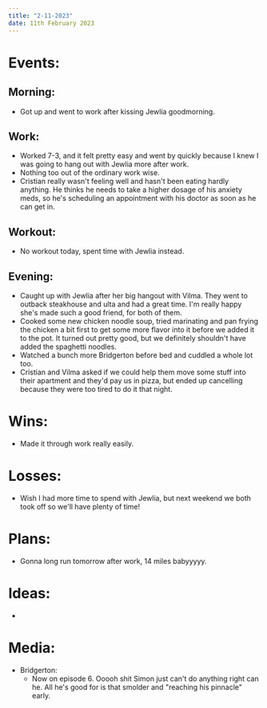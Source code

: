```yaml
---
title: "2-11-2023"
date: 11th February 2023
---
```

# Events:
## Morning:
- Got up and went to work after kissing Jewlia goodmorning.

## Work:
- Worked 7-3, and it felt pretty easy and went by quickly because I knew I was going to hang out with Jewlia more after work.
- Nothing too out of the ordinary work wise.
- Cristian really wasn't feeling well and hasn't been eating hardly anything. He thinks he needs to take a higher dosage of his anxiety meds, so he's scheduling an appointment with his doctor as soon as he can get in.

## Workout:
- No workout today, spent time with Jewlia instead.

## Evening:
- Caught up with Jewlia after her big hangout with Vilma. They went to outback steakhouse and ulta and had a great time. I'm really happy she's made such a good friend, for both of them.
- Cooked some new chicken noodle soup, tried marinating and pan frying the chicken a bit first to get some more flavor into it before we added it to the pot. It turned out pretty good, but we definitely shouldn't have added the spaghetti noodles.
- Watched a bunch more Bridgerton before bed and cuddled a whole lot too.
- Cristian and Vilma asked if we could help them move some stuff into their apartment and they'd pay us in pizza, but ended up cancelling because they were too tired to do it that night.

# Wins:
- Made it through work really easily.

# Losses:
- Wish I had more time to spend with Jewlia, but next weekend we both took off so we'll have plenty of time!

# Plans:
- Gonna long run tomorrow after work, 14 miles babyyyyy.

# Ideas:
- 

# Media:
- Bridgerton:
	- Now on episode 6. Ooooh shit Simon just can't do anything right can he. All he's good for is that smolder and "reaching his pinnacle" early.